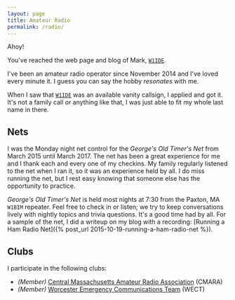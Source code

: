 ```yaml
---
layout: page
title: Amateur Radio
permalink: /radio/
---
```


Ahoy!

You've reached the web page and blog of Mark, [`W1IDE`](http://wireless2.fcc.gov/UlsApp/UlsSearch/license.jsp?licKey=3653670).

I've been an amateur radio operator since November 2014 and I've loved every minute it. I guess you can say the hobby *resonates* with me.

When I saw that [`W1IDE`](http://wireless2.fcc.gov/UlsApp/UlsSearch/license.jsp?licKey=3653670) was an available vanity callsign, I applied and got it. It's not a family call or anything like that, I was just able to fit my whole last name in there.

## Nets

I was the Monday night net control for the *George's Old Timer's Net* from March 2015 until March 2017. The net has been a great experience for me and I thank each and every one of my checkins. My family regularly listened to the net when I ran it, so it was an experience held by all. I do miss running the net, but I rest easy knowing that someone else has the opportunity to practice.

*George's Old Timer's Net* is held most nights at 7:30 from the Paxton, MA `W1BIM` repeater. Feel free to check in or listen; we try to keep conversations lively with nightly topics and trivia questions. It's a good time had by all. For a sample of the net, I did a writeup on my blog with a recording: [Running a Ham Radio Net]({% post_url 2015-10-19-running-a-ham-radio-net %}).

## Clubs

I participate in the following clubs:

- *(Member)* [Central Massachusetts Amateur Radio Association](http://www.cmara.org) (CMARA)
- *(Member)* [Worcester Emergency Communications Team](http://www.wect.org/) (WECT)
